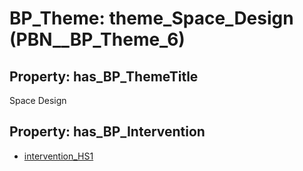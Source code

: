 # BP_Theme: __theme_Space_Design__ (PBN__BP_Theme_6)

## Property: has_BP_ThemeTitle

Space Design

## Property: has_BP_Intervention

* [intervention_HS1](../BP/PBN__BP_Intervention_28)

